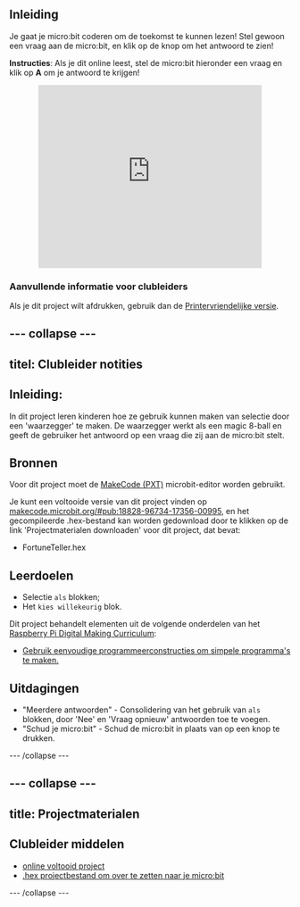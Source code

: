 ## Inleiding

Je gaat je micro:bit coderen om de toekomst te kunnen lezen! Stel gewoon een vraag aan de micro:bit, en klik op de knop om het antwoord te zien!

**Instructies**: Als je dit online leest, stel de micro:bit hieronder een vraag en klik op **A** om je antwoord te krijgen!

<div class="trinket" style="width:400px;margin: 0 auto;">
<div style="position:relative;height:0;padding-bottom:81.97%;overflow:hidden;"><iframe style="position:absolute;top:0;left:0;width:100%;height:100%;" src="https://makecode.microbit.org/---run?id=_X8jUAqb9mdfj" allowfullscreen="allowfullscreen" sandbox="allow-popups allow-scripts allow-same-origin" frameborder="0"></iframe></div>
</div>

### Aanvullende informatie voor clubleiders

Als je dit project wilt afdrukken, gebruik dan de [Printervriendelijke versie](https://projects.raspberrypi.org/en/projects/fortune-teller/print).

## \--- collapse \---

## titel: Clubleider notities

## Inleiding:

In dit project leren kinderen hoe ze gebruik kunnen maken van selectie door een 'waarzegger' te maken. De waarzegger werkt als een magic 8-ball en geeft de gebruiker het antwoord op een vraag die zij aan de micro:bit stelt.

## Bronnen

Voor dit project moet de [MakeCode (PXT)](http://jumpto.cc/pxt-new) microbit-editor worden gebruikt.

Je kunt een voltooide versie van dit project vinden op [makecode.microbit.org/#pub:18828-96734-17356-00995](https://makecode.microbit.org/#pub:18828-96734-17356-00995), en het gecompileerde .hex-bestand kan worden gedownload door te klikken op de link 'Projectmaterialen downloaden' voor dit project, dat bevat:

* FortuneTeller.hex

## Leerdoelen

* Selectie `als` blokken;
* Het `kies willekeurig` blok.

Dit project behandelt elementen uit de volgende onderdelen van het [Raspberry Pi Digital Making Curriculum](http://rpf.io/curriculum):

* [Gebruik eenvoudige programmeerconstructies om simpele programma's te maken.](https://www.raspberrypi.org/curriculum/programming/creator)

## Uitdagingen

* "Meerdere antwoorden" - Consolidering van het gebruik van `als` blokken, door 'Nee' en 'Vraag opnieuw' antwoorden toe te voegen.
* "Schud je micro:bit" - Schud de micro:bit in plaats van op een knop te drukken.

\--- /collapse \---

## \--- collapse \---

## title: Projectmaterialen

## Clubleider middelen

* [online voltooid project](https://makecode.microbit.org/#pub:18828-96734-17356-00995)
* [.hex projectbestand om over te zetten naar je micro:bit](resources/microbit-Fortune-Teller.hex)

\--- /collapse \---